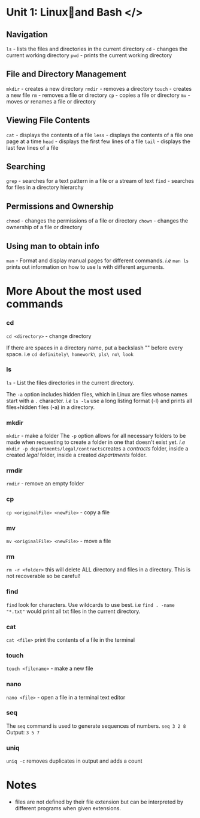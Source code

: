 # Unit 1: Linux🐧and Bash </>

## Navigation
`ls` - lists the files and directories in the current directory
`cd` - changes the current working directory
`pwd` - prints the current working directory

## File and Directory Management
`mkdir` - creates a new directory
`rmdir` - removes a directory
`touch` - creates a new file
`rm` - removes a file or directory
`cp` - copies a file or directory
`mv` - moves or renames a file or directory

## Viewing File Contents
`cat` - displays the contents of a file
`less` - displays the contents of a file one page at a time
`head` - displays the first few lines of a file
`tail` - displays the last few lines of a file

## Searching
`grep` - searches for a text pattern in a file or a stream of text
`find` - searches for files in a directory hierarchy

## Permissions and Ownership
`chmod` - changes the permissions of a file or directory
`chown` - changes the ownership of a file or directory

## Using man to obtain info
`man` - Format and display manual pages for different commands.
*i.e* `man ls` prints out information on how to use ls with different arguments.

# More About the most used commands
### cd
`cd <directory>` - change directory

If there are spaces in a directory name, put a backslash "\" before every space.
i.e `cd definitely\ homework\ pls\ no\ look`

### ls
`ls` - List the files directories in the current directory.

The `-a` option includes hidden files, which in Linux are files whose names start with a `.` character.
*i.e* `ls -la` use a long listing format (-l) and prints all files+hidden files (-a) in a directory.

### mkdir
`mkdir` - make a folder
The `-p` option allows for all necessary folders to be made when requesting to create a folder in one that doesn't exist yet.
*i.e* `mkdir -p departments/legal/contracts`creates a *contracts* folder, inside a created *legal* folder, inside a created *departments* folder.

### rmdir
`rmdir` - remove an empty folder

### cp
`cp <originalFile> <newFile>` - copy a file

### mv
`mv <originalFile> <newFile>` - move a file

### rm
`rm -r <folder>` this will delete ALL directory and files in a directory. This is not recoverable so be careful!

### find
`find` look for characters. Use wildcards to use best.
i.e `find . -name "*.txt"` would print all txt files in the current directory.

### cat
`cat <file>` print the contents of a file in the terminal

### touch
`touch <filename>` - make a new file

### nano
`nano <file>` - open a file in a terminal text editor

### seq
The `seq` command is used to generate sequences of numbers.
`seq 3 2 8` 
Output:
`3
5
7`

### uniq
`uniq -c` removes duplicates in output and adds a count

# Notes
* files are not defined by their file extension but can be interpreted by different programs when given extensions.
